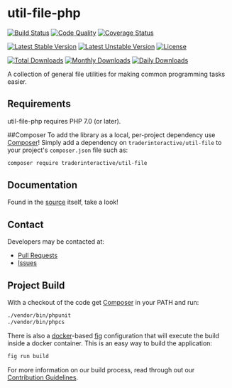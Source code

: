 # util-file-php

[![Build Status](https://travis-ci.org/traderinteractive/util-file-php.svg?branch=master)](https://travis-ci.org/traderinteractive/util-file-php)
[![Code Quality](https://scrutinizer-ci.com/g/traderinteractive/util-file-php/badges/quality-score.png?b=master)](https://scrutinizer-ci.com/g/traderinteractive/util-file-php/?branch=master)
[![Coverage Status](https://coveralls.io/repos/github/traderinteractive/util-file-php/badge.svg?branch=master)](https://coveralls.io/github/traderinteractive/util-file-php?branch=master)

[![Latest Stable Version](https://poser.pugx.org/traderinteractive/util-file/v/stable)](https://packagist.org/packages/traderinteractive/util-file)
[![Latest Unstable Version](https://poser.pugx.org/traderinteractive/util-file/v/unstable)](https://packagist.org/packages/traderinteractive/util-file)
[![License](https://poser.pugx.org/traderinteractive/util-file/license)](https://packagist.org/packages/traderinteractive/util-file)

[![Total Downloads](https://poser.pugx.org/traderinteractive/util-file/downloads)](https://packagist.org/packages/traderinteractive/util-file)
[![Monthly Downloads](https://poser.pugx.org/traderinteractive/util-file/d/monthly)](https://packagist.org/packages/traderinteractive/util-file)
[![Daily Downloads](https://poser.pugx.org/traderinteractive/util-file/d/daily)](https://packagist.org/packages/traderinteractive/util-file)

A collection of general file utilities for making common programming tasks easier.

## Requirements

util-file-php requires PHP 7.0 (or later).

##Composer
To add the library as a local, per-project dependency use [Composer](http://getcomposer.org)! Simply add a dependency on
`traderinteractive/util-file` to your project's `composer.json` file such as:

```sh
composer require traderinteractive/util-file
```

## Documentation

Found in the [source](src) itself, take a look!

## Contact

Developers may be contacted at:

 * [Pull Requests](https://github.com/traderinteractive/util-file-php/pulls)
 * [Issues](https://github.com/traderinteractive/util-file-php/issues)

## Project Build

With a checkout of the code get [Composer](http://getcomposer.org) in your PATH and run:

```sh
./vendor/bin/phpunit
./vendor/bin/phpcs
```

There is also a [docker](http://www.docker.com/)-based [fig](http://www.fig.sh/) configuration that will execute the build inside a docker container.  This is an easy way to build the application:

```sh
fig run build
```

For more information on our build process, read through out our [Contribution Guidelines](.github/CONTRIBUTING.md).
